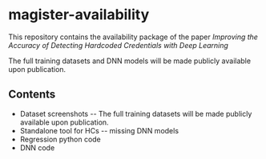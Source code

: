 # magister-availability
This repository contains the availability package of the paper *Improving the Accuracy of Detecting Hardcoded Credentials with Deep Learning*

The full training datasets and DNN models will be made publicly available upon publication.

## Contents
* Dataset screenshots -- The full training datasets will be made publicly available upon publication. 
* Standalone tool for HCs -- missing DNN models
* Regression python code
* DNN code
